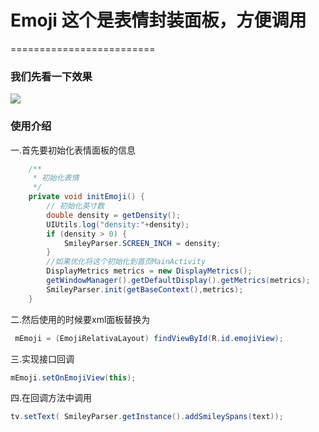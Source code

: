 # Emoji 这个是表情封装面板，方便调用
=========================
### 我们先看一下效果
![](https://timgsa.baidu.com/timg?image&quality=80&size=b9999_10000&sec=1503664568029&di=8e984e93db25076ca80705bf45198c59&imgtype=0&src=http%3A%2F%2Fimgsrc.baidu.com%2Fimage%2Fc0%253Dshijue1%252C0%252C0%252C294%252C40%2Fsign%3D899aec235382b2b7b392318759c4a19a%2Fd1a20cf431adcbef5ed70a21a6af2edda3cc9f31.jpg)
### 使用介绍
一.首先要初始化表情面板的信息
```Java   
    /**
     * 初始化表情
     */
    private void initEmoji() {
        // 初始化英寸数
        double density = getDensity();
        UIUtils.log("density:"+density);
        if (density > 0) {
            SmileyParser.SCREEN_INCH = density;
        }
        //如果优化将这个初始化到首页MainActivity
        DisplayMetrics metrics = new DisplayMetrics();
        getWindowManager().getDefaultDisplay().getMetrics(metrics);
        SmileyParser.init(getBaseContext(),metrics);
    }
```
二.然后使用的时候要xml面板替换为
```Java
 mEmoji = (EmojiRelativaLayout) findViewById(R.id.emojiView);
 ```
三.实现接口回调
```Java
mEmoji.setOnEmojiView(this);
```
四.在回调方法中调用
```Java
tv.setText( SmileyParser.getInstance().addSmileySpans(text));
```
